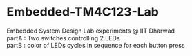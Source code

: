 # Embedded-TM4C123-Lab
Embedded System Design Lab experiments @ IIT Dharwad  <br>
partA : Two switches controlling 2 LEDs  <br>
partB : color of LEDs cycles in sequence for each button press  <br>


